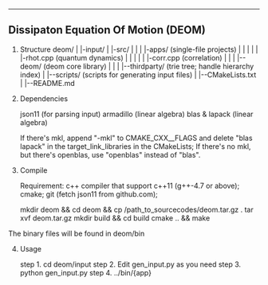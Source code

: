 ------------------------------------------
Dissipaton Equation Of Motion (DEOM)
------------------------------------------

1. Structure
   deom/
     |
     |-input/ 
     |
     |-src/
     |   |
     |   |-apps/ (single-file projects)
     |   |   |
     |   |   |-rhot.cpp (quantum dynamics)
     |   |   |
     |   |   |-corr.cpp (correlation)
     |   |
     |   |--deom/ (deom core library)
     |   |
     |   |--thirdparty/ (trie tree; handle hierarchy index)
     |
     |--scripts/ (scripts for generating input files)
     |
     |--CMakeLists.txt 
     |
     |--README.md

2. Dependencies

   json11 (for parsing input)
   armadillo (linear algebra)
   blas & lapack (linear algebra)

   If there's mkl, append "-mkl" to CMAKE_CXX__FLAGS and delete "blas lapack" in the target_link_libraries in the CMakeLists;
   If there's no mkl, but there's openblas, use "openblas" instead of "blas".

3. Compile

   Requirement: c++ compiler that support c++11 (g++-4.7 or above); 
                cmake; 
                git (fetch json11 from github.com);

   mkdir deom && cd deom && cp /path_to_sourcecodes/deom.tar.gz .
   tar xvf deom.tar.gz
   mkdir build && cd build
   cmake .. && make

The binary files will be found in deom/bin

4. Usage

   step 1. cd deom/input
   step 2. Edit gen_input.py as you need
   step 3. python gen_input.py
   step 4. ../bin/{app}

